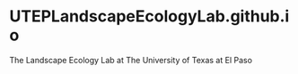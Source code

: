 # UTEPLandscapeEcologyLab.github.io
The Landscape Ecology Lab at The University of Texas at El Paso
